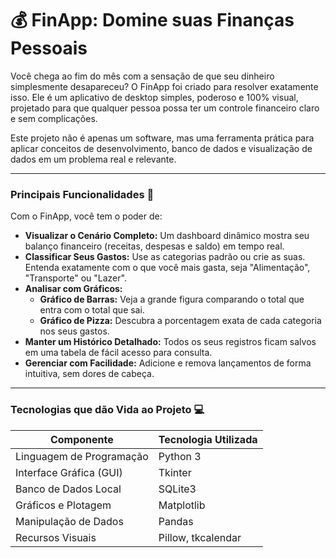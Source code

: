 # 💰 FinApp: Domine suas Finanças Pessoais

Você chega ao fim do mês com a sensação de que seu dinheiro simplesmente desapareceu? O FinApp foi criado para resolver exatamente isso. Ele é um aplicativo de desktop simples, poderoso e 100% visual, projetado para que qualquer pessoa possa ter um controle financeiro claro e sem complicações.

Este projeto não é apenas um software, mas uma ferramenta prática para aplicar conceitos de desenvolvimento, banco de dados e visualização de dados em um problema real e relevante.


---

### Principais Funcionalidades 🚀

Com o FinApp, você tem o poder de:

* **Visualizar o Cenário Completo:** Um dashboard dinâmico mostra seu balanço financeiro (receitas, despesas e saldo) em tempo real.
* **Classificar Seus Gastos:** Use as categorias padrão ou crie as suas. Entenda exatamente com o que você mais gasta, seja "Alimentação", "Transporte" ou "Lazer".
* **Analisar com Gráficos:**
    * **Gráfico de Barras:** Veja a grande figura comparando o total que entra com o total que sai.
    * **Gráfico de Pizza:** Descubra a porcentagem exata de cada categoria nos seus gastos.
* **Manter um Histórico Detalhado:** Todos os seus registros ficam salvos em uma tabela de fácil acesso para consulta.
* **Gerenciar com Facilidade:** Adicione e remova lançamentos de forma intuitiva, sem dores de cabeça.

---

### Tecnologias que dão Vida ao Projeto 💻

| Componente              | Tecnologia Utilizada |
| ----------------------- | -------------------- |
| Linguagem de Programação| Python 3             |
| Interface Gráfica (GUI) | Tkinter              |
| Banco de Dados Local    | SQLite3              |
| Gráficos e Plotagem     | Matplotlib           |
| Manipulação de Dados    | Pandas               |
| Recursos Visuais        | Pillow, tkcalendar   |
